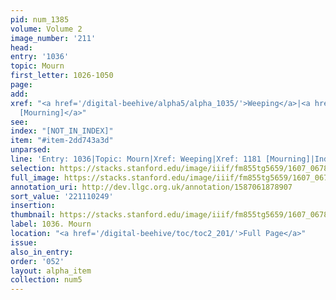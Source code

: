 ```yaml
---
pid: num_1385
volume: Volume 2
image_number: '211'
head:
entry: '1036'
topic: Mourn
first_letter: 1026-1050
page:
add:
xref: "<a href='/digital-beehive/alpha5/alpha_1035/'>Weeping</a>|<a href='/digital-beehive/num5/num_1609/'>1181
  [Mourning]</a>"
see:
index: "[NOT_IN_INDEX]"
item: "#item-2dd743a3d"
unparsed:
line: 'Entry: 1036|Topic: Mourn|Xref: Weeping|Xref: 1181 [Mourning]|Index: [NOT_IN_INDEX]|#item-2dd743a3d'
selection: https://stacks.stanford.edu/image/iiif/fm855tg5659/1607_0678/423,249,2877,908/full/0/default.jpg
full_image: https://stacks.stanford.edu/image/iiif/fm855tg5659/1607_0678/full/full/0/default.jpg
annotation_uri: http://dev.llgc.org.uk/annotation/1587061878907
sort_value: '221110249'
insertion:
thumbnail: https://stacks.stanford.edu/image/iiif/fm855tg5659/1607_0678/423,249,600,180/250,/0/default.jpg
label: 1036. Mourn
location: "<a href='/digital-beehive/toc/toc2_201/'>Full Page</a>"
issue:
also_in_entry:
order: '052'
layout: alpha_item
collection: num5
---
```

